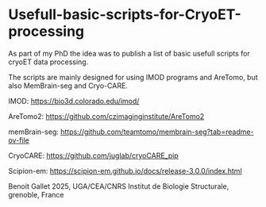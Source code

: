 # Usefull-basic-scripts-for-CryoET-processing

As part of my PhD the idea was to publish a list of basic usefull scripts for cryoET data processing.

The scripts are mainly designed for using IMOD programs and AreTomo, but also MemBrain-seg and Cryo-CARE.

IMOD: https://bio3d.colorado.edu/imod/

AreTomo2: https://github.com/czimaginginstitute/AreTomo2

memBrain-seg: https://github.com/teamtomo/membrain-seg?tab=readme-ov-file

CryoCARE: https://github.com/juglab/cryoCARE_pip

Scipion-em: https://scipion-em.github.io/docs/release-3.0.0/index.html

Benoit Gallet 2025, UGA/CEA/CNRS Institut de Biologie Structurale, grenoble, France
